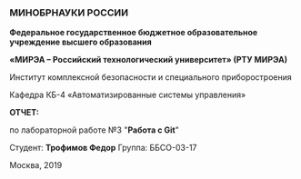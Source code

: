 

<h3>МИНОБРНАУКИ РОССИИ</h3>
<b>Федеральное государственное бюджетное образовательное учреждение высшего образования</b>

<b>«МИРЭА – Российский технологический университет» (РТУ МИРЭА)</b>

Институт комплексной безопасности и специального приборостроения

Кафедра КБ-4 «Автоматизированные системы управления»

<b>ОТЧЕТ:</b>

по лабораторной работе №3 "<b>Работа с Git</b>"

Студент: <b>Трофимов Федор</b>
Группа: ББСО-03-17

Москва, 2019
